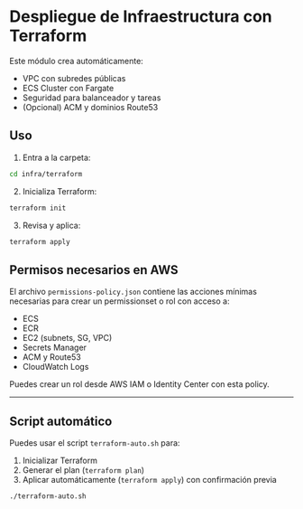 # Despliegue de Infraestructura con Terraform

Este módulo crea automáticamente:

- VPC con subredes públicas
- ECS Cluster con Fargate
- Seguridad para balanceador y tareas
- (Opcional) ACM y dominios Route53

## Uso

1. Entra a la carpeta:
```bash
cd infra/terraform
```

2. Inicializa Terraform:
```bash
terraform init
```

3. Revisa y aplica:
```bash
terraform apply
```

## Permisos necesarios en AWS

El archivo `permissions-policy.json` contiene las acciones mínimas necesarias para crear un permissionset o rol con acceso a:

- ECS
- ECR
- EC2 (subnets, SG, VPC)
- Secrets Manager
- ACM y Route53
- CloudWatch Logs

Puedes crear un rol desde AWS IAM o Identity Center con esta policy.



---

## Script automático

Puedes usar el script `terraform-auto.sh` para:

1. Inicializar Terraform
2. Generar el plan (`terraform plan`)
3. Aplicar automáticamente (`terraform apply`) con confirmación previa

```bash
./terraform-auto.sh
```
